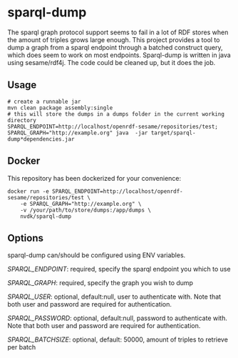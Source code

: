 # sparql-dump
The sparql graph protocol support seems to fail in a lot of RDF stores when the amount of triples grows large enough.
This project provides a tool to dump a graph from a sparql endpoint through a batched construct query, which does seem to work on most endpoints.
Sparql-dump is written in java using sesame/rdf4j. The code could be cleaned up, but it does the job.

## Usage
```
# create a runnable jar
mvn clean package assembly:single
# this will store the dumps in a dumps folder in the current working directory
SPARQL_ENDPOINT=http://localhost/openrdf-sesame/repositories/test; SPARQL_GRAPH="http://example.org" java  -jar target/sparql-dump*dependencies.jar  
```

## Docker
This repository has been dockerized for your convenience:
```
docker run -e SPARQL_ENDPOINT=http://localhost/openrdf-sesame/repositories/test \
    -e SPARQL_GRAPH="http://example.org" \ 
    -v /your/path/to/store/dumps:/app/dumps \
    nvdk/sparql-dump
```

## Options
sparql-dump can/should be configured using ENV variables.

*SPARQL_ENDPOINT*: required, specify the sparql endpoint you which to use

*SPARQL_GRAPH*: required, specify the graph you wish to dump

*SPARQL_USER*: optional, default:null, user to authenticate with. Note that both user and password are required for authentication.

*SPARQL_PASSWORD*: optional, default:null, password to authenticate with. Note that both user and password are required for authentication.

*SPARQL_BATCHSIZE*: optional, default: 50000, amount of triples to retrieve per batch